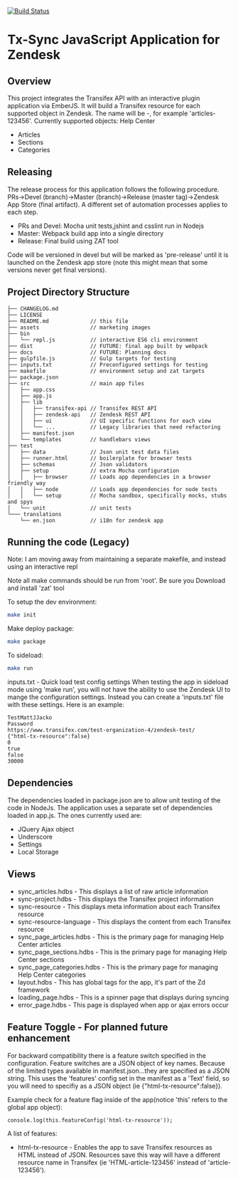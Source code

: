 [![Build Status](https://travis-ci.org/transifex/transifex-sync-zendesk.svg)](https://travis-ci.org/transifex/transifex-sync-zendesk)

Tx-Sync JavaScript Application for Zendesk
==================

## Overview
This project integrates the Transifex API with an interactive plugin application via EmberJS.  It will build a Transifex resource for each supported object in Zendesk.  The name will be <object type>-<Zendesk id>, for example 'articles-123456'.
Currently supported objects:
Help Center
- Articles
- Sections
- Categories


## Releasing

The release process for this application follows the following procedure. PRs->Devel (branch)->Master (branch)->Release (master tag)->Zendesk App Store (final artifact).
A different set of automation processes applies to each step.
- PRs and Devel: Mocha unit tests,jshint and csslint run in Nodejs
- Master: Webpack build app into a single directory
- Release: Final build using ZAT tool

Code will be versioned in devel but will be marked as 'pre-release' until it is launched on the Zendesk app store (note this might mean that some versions never get final versions).


## Project Directory Structure
```
├── CHANGELOG.md
├── LICENSE
├── README.md             // this file
├── assets                // marketing images
├── bin
│   └── repl.js           // interactive ES6 cli environment
├── dist                  // FUTURE: final app built by webpack 
├── docs                  // FUTURE: Planning docs
├── gulpfile.js           // Gulp targets for testing
├── inputs.txt            // Preconfigured settings for testing
├── makefile              // environment setup and zat targets
├── package.json
├── src                   // main app files
│   ├── app.css
│   ├── app.js
│   ├── lib
│   │   ├── transifex-api // Transifex REST API
│   │   ├── zendesk-api   // Zendesk REST API
│   │   ├── ui            // UI specific functions for each view
│   │   └── ...           // Legacy libraries that need refactoring
│   ├── manifest.json
│   └── templates         // handlebars views
├── test
│   ├── data              // Json unit test data files
│   ├── runner.html       // boilerplate for browser tests
│   ├── schemas           // Json validators
│   ├── setup             // extra Mocha configuration
│   │   ├── browser       // Loads app dependencies in a browser friendly way
│   │   ├── node          // Loads app dependencies for node tests
│   │   └── setup         // Mocha sandbox, specifically mocks, stubs and spys
│   └── unit              // unit tests
└─── translations
    └── en.json           // i18n for zendesk app
```

    
## Running the code (Legacy)

Note: I am moving away from maintaining a separate makefile, and instead using an interactive repl

Note all make commands should be run from 'root'.
Be sure you Download and install 'zat' tool

To setup the dev environment:
```bash
make init
```

Make deploy package:
```bash
make package
```

To sideload:
```bash
make run
```

inputs.txt - Quick load test config settings
When testing the app in sideload mode using 'make run', you will not have the ability to use the Zendesk UI to mange the configuration settings.  Instead you can create a 'inputs.txt' file with these settings.
Here is an example:
```
TestMattJJacko
Password
https://www.transifex.com/test-organization-4/zendesk-test/
{"html-tx-resource":false}
0
true
false
30000
```

## Dependencies

The dependencies loaded in package.json are to allow unit testing of the code in NodeJs.
The application uses a separate set of dependencies loaded in app.js.  The ones currently used are:
- JQuery Ajax object
- Underscore
- Settings
- Local Storage

## Views
- sync_articles.hdbs - This displays a list of raw article information
- sync-project.hdbs - This displays the Transifex project information
- sync-resource - This displays meta information about each Transifex resource
- sync-resource-language - This displays the content from each Transifex resource
- sync_page_articles.hdbs - This is the primary page for managing Help Center articles
- sync_page_sections.hdbs - This is the primary page for managing Help Center sections
- sync_page_categories.hdbs - This is the primary page for managing Help Center categories
- layout.hdbs - This has global tags for the app, it's part of the Zd framework
- loading_page.hdbs - This is a spinner page that displays during syncing
- error_page.hdbs - This page is displayed when app or ajax errors occur

## Feature Toggle - For planned future enhancement

For backward compatibility there is a feature switch specified in the configuration. Feature switches are a JSON object of key names.  Because of the limited types available in manifest.json...they are specified as a JSON string.
This uses the 'features' config set in the manifest as a 'Text' field, so you will need to specifiy as a JSON object (ie {"html-tx-resource":false}).

Example check for a feature flag inside of the app(notice 'this' refers to the global app object):
```
console.log(this.featureConfig('html-tx-resource'));
```

A list of features:
- html-tx-resource - Enables the app to save Transifex resources as HTML instead of JSON.  Resources save this way will have a different resource name in Transifex (ie 'HTML-article-123456' instead of 'article-123456').


